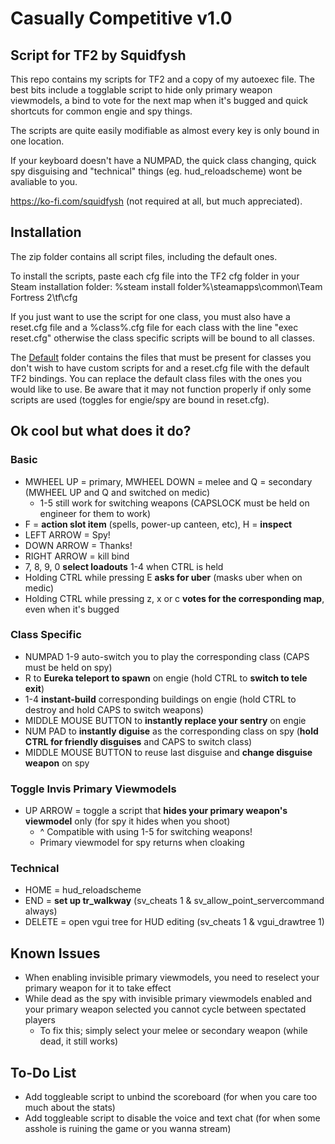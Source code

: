 # Casually Competitive v1.0
## Script for TF2 by Squidfysh

This repo contains my scripts for TF2 and a copy of my autoexec file. The best bits include a togglable script
to hide only primary weapon viewmodels, a bind to vote for the next map when it's bugged and quick shortcuts for
common engie and spy things.

The scripts are quite easily modifiable as almost every key is only bound in one location.

If your keyboard doesn't have a NUMPAD, the quick class changing, quick spy disguising and "technical" things
(eg. hud_reloadscheme) wont be avaliable to you.

https://ko-fi.com/squidfysh (not required at all, but much appreciated).

## Installation
The zip folder contains all script files, including the default ones.

To install the scripts, paste each cfg file into the TF2 cfg folder in your Steam installation folder:
%steam install folder%\steamapps\common\Team Fortress 2\tf\cfg

If you just want to use the script for one class, you must also have a reset.cfg file and a %class%.cfg file
for each class with the line "exec reset.cfg" otherwise the class specific scripts will be bound to all classes.

The [Default](https://github.com/Squidfysh/casually-competitive-script/tree/main/Default) folder contains the
files that must be present for classes you don't wish to have custom scripts for and a reset.cfg file with the
default TF2 bindings. You can replace the default class files with the ones you would like to use. Be aware
that it may not function properly if only some scripts are used (toggles for engie/spy are bound in reset.cfg).

## Ok cool but what does it do?
### Basic
- MWHEEL UP = primary, MWHEEL DOWN = melee and Q = secondary (MWHEEL UP and Q and switched on medic)
  - 1-5 still work for switching weapons (CAPSLOCK must be held on engineer for them to work)
- F = **action slot item** (spells, power-up canteen, etc), H = **inspect**
- LEFT ARROW = Spy!
- DOWN ARROW = Thanks!
- RIGHT ARROW = kill bind
- 7, 8, 9, 0 **select loadouts** 1-4 when CTRL is held
- Holding CTRL while pressing E **asks for uber** (masks uber when on medic)
- Holding CTRL while pressing z, x or c **votes for the corresponding map**, even when it's bugged

### Class Specific
- NUMPAD 1-9 auto-switch you to play the corresponding class (CAPS must be held on spy)
- R to **Eureka teleport to spawn** on engie (hold CTRL to **switch to tele exit**)
- 1-4 **instant-build** corresponding buildings on engie (hold CTRL to destroy and hold CAPS to switch weapons)
- MIDDLE MOUSE BUTTON to **instantly replace your sentry** on engie
- NUM PAD to **instantly diguise** as the corresponding class on spy (**hold CTRL for friendly disguises** and CAPS to switch class)
- MIDDLE MOUSE BUTTON to reuse last disguise and **change disguise weapon** on spy

### Toggle Invis Primary Viewmodels
- UP ARROW = toggle a script that **hides your primary weapon's viewmodel** only (for spy it hides when you shoot)
  - ^ Compatible with using 1-5 for switching weapons!
  - Primary viewmodel for spy returns when cloaking

### Technical
- HOME = hud_reloadscheme
- END = **set up tr_walkway** (sv_cheats 1 & sv_allow_point_servercommand always)
- DELETE = open vgui tree for HUD editing (sv_cheats 1 & vgui_drawtree 1)

## Known Issues
- When enabling invisible primary viewmodels, you need to reselect your primary weapon for it to take effect
- While dead as the spy with invisible primary viewmodels enabled and your primary weapon selected you cannot
cycle between spectated players
  - To fix this; simply select your melee or secondary weapon (while dead, it still works)

## To-Do List
- Add toggleable script to unbind the scoreboard (for when you care too much about the stats)
- Add toggleable script to disable the voice and text chat (for when some asshole is ruining the game or you wanna stream)
